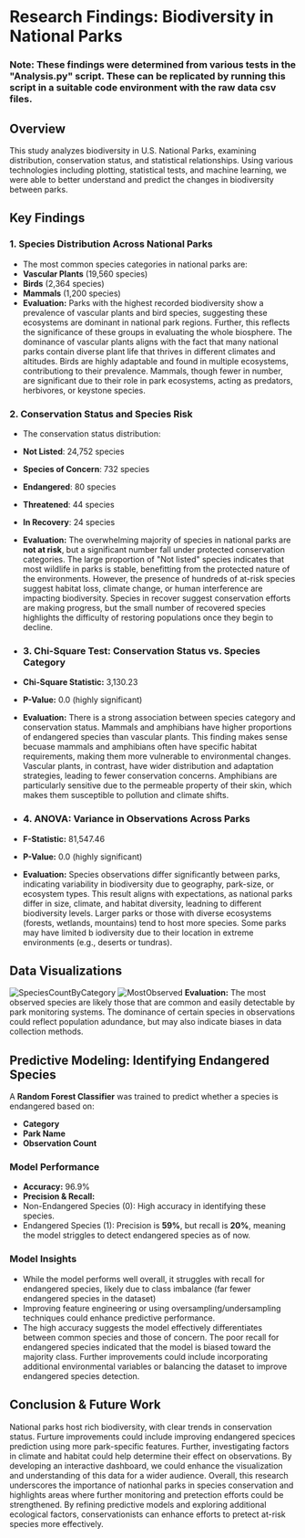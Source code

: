 # Research Findings: Biodiversity in National Parks 

### **Note: These findings were determined from various tests in the "Analysis.py" script. These can be replicated by running this script in a suitable code environment with the raw data csv files.**

## Overview
This study analyzes biodiversity in U.S. National Parks, examining distribution, conservation status, and statistical relationships. Using various technologies including plotting, statistical tests, and machine learning, we were able to better understand and predict the changes in biodiversity between parks.

## Key Findings
### 1. Species Distribution Across National Parks
- The most common species categories in national parks are:
-   **Vascular Plants** (19,560 species)
-   **Birds** (2,364 species)
-   **Mammals** (1,200 species)
- **Evaluation:** Parks with the highest recorded biodiversity show a prevalence of vascular plants and bird species, suggesting these ecosystems are dominant in national park regions. Further, this reflects the significance of these groups in evaluating the whole biosphere. The dominance of vascular plants aligns with the fact that many national parks contain diverse plant life that thrives in different climates and altitudes. Birds are highly adaptable and found in multiple ecosystems, contributiong to their prevalence. Mammals, though fewer in number, are significant due to their role in park ecosystems, acting as predators, herbivores, or keystone species.


### 2. Conservation Status and Species Risk
- The conservation status distribution:
-   **Not Listed**: 24,752 species
-   **Species of Concern**: 732 species
-   **Endangered**: 80 species
-   **Threatened**: 44 species
-   **In Recovery**: 24 species
- **Evaluation:** The overwhelming majority of species in national parks are **not at risk**, but a significant number fall under protected conservation categories. The large proportion of "Not listed" species indicates that most wildlife in parks is stable, benefitting from the protected nature of the environments. However, the presence of hundreds of at-risk species suggest habitat loss, climate change, or human interference are impacting biodiversity. Species in recover suggest conservation efforts are making progress, but the small number of recovered species highlights the difficulty of restoring populations once they begin to decline.

- ### 3. Chi-Square Test: Conservation Status vs. Species Category
- **Chi-Square Statistic:** 3,130.23
- **P-Value:** 0.0 (highly significant)
- **Evaluation:** There is a strong association between species category and conservation status. Mammals and amphibians have higher proportions of endangered species than vascular plants. This finding makes sense becuase mammals and amphibians often have specific habitat requirements, making them more vulnerable to environmental changes. Vascular plants, in contrast, have wider distribution and adaptation strategies, leading to fewer conservation concerns. Amphibians are particularly sensitive due to the permeable property of their skin, which makes them susceptible to pollution and climate shifts.

- ### 4. ANOVA: Variance in Observations Across Parks
- **F-Statistic:** 81,547.46
- **P-Value:** 0.0 (highly significant)
- **Evaluation:** Species observations differ significantly between parks, indicating variability in biodiversity due to geography, park-size, or ecosystem types. This result aligns with expectations, as national parks differ in size, climate, and habitat diversity, leadning to different biodiversity levels. Larger parks or those with diverse ecosystems (forests, wetlands, mountains) tend to host more species. Some parks may have limited b iodiversity due to their location in extreme environments (e.g., deserts or tundras).
  
## Data Visualizations
![SpeciesCountByCategory](https://github.com/user-attachments/assets/0d4a3a4d-6cc6-46b3-b457-ee76306354ca)
![MostObserved](https://github.com/user-attachments/assets/6886138d-d55c-4fc1-ad26-540cd62bc311)
**Evaluation:** The most observed species are likely those that are common and easily detectable by park monitoring systems. The dominance of certain species in observations could reflect population adundance, but may also indicate biases in data collection methods.

## Predictive Modeling: Identifying Endangered Species
A **Random Forest Classifier** was trained to predict whether a species is endangered based on:
- **Category**
- **Park Name**
- **Observation Count**
### Model Performance
- **Accuracy:** 96.9%
- **Precision & Recall:**
-   Non-Endangered Species (0): High accuracy in identifying these species.
-   Endangered Species (1): Precision is **59%**, but recall is **20%**, meaning the model striggles to detect endangered species as of now.
### Model Insights
- While the model performs well overall, it struggles with recall for endangered species, likely due to class imbalance (far fewer endangered species in the dataset)
- Improving feature engineering or using oversampling/undersampling techniques could enhance predictive performance.
- The high accuracy suggests the model effectively differentiates between common species and those of concern. The poor recall for endangered species indicated that the model is biased toward the majority class. Further improvements could include incorporating additional environmental variables or balancing the dataset to improve endangered species detection.

## Conclusion & Future Work
National parks host rich biodiversity, with clear trends in conservation status. Furture improvements could include improving endangered specices prediction using more park-specific features. Further, investigating factors in climate and habitat could help determine their effect on observations. By developing an interactive dashboard, we could enhance the visualization and understanding of this data for a wider audience. Overall, this research underscores the importance of nationhal parks in species conservation and highlights areas where further monitoring and pretection efforts could be strengthened. By refining predictive models and exploring additional ecological factors, conservationists can enhance efforts to pretect at-risk species more effectively. 


